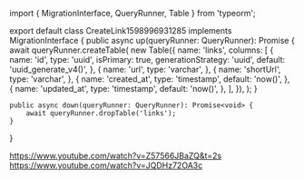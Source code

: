 
import { MigrationInterface, QueryRunner, Table } from 'typeorm';

export default class CreateLink1598996931285 implements MigrationInterface {
    public async up(queryRunner: QueryRunner): Promise<void> {
        await queryRunner.createTable(
            new Table({
                name: 'links',
                columns: [
                    {
                        name: 'id',
                        type: 'uuid',
                        isPrimary: true,
                        generationStrategy: 'uuid',
                        default: 'uuid_generate_v4()',
                    },
                    {
                        name: 'url',
                        type: 'varchar',
                    },
                    {
                        name: 'shortUrl',
                        type: 'varchar',
                    },
                    {
                        name: 'created_at',
                        type: 'timestamp',
                        default: 'now()',
                    },
                    {
                        name: 'updated_at',
                        type: 'timestamp',
                        default: 'now()',
                    },
                ],
            }),
        );
    }

    public async down(queryRunner: QueryRunner): Promise<void> {
        await queryRunner.dropTable('links');
    }
}

https://www.youtube.com/watch?v=Z57566JBaZQ&t=2s
https://www.youtube.com/watch?v=JQDHz72OA3c